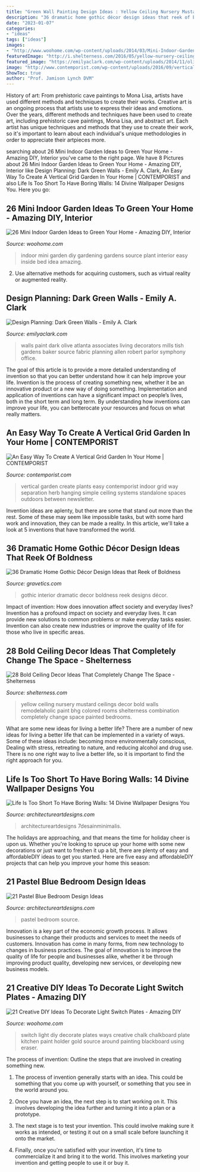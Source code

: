 ```yaml
---
title: "Green Wall Painting Design Ideas : Yellow Ceiling Nursery Mustard Ceilings Decor Bold Walls Remodelaholic Paint Bhg Colored Rooms Shelterness Combination Completely Change Space Painted Bedrooms"
description: "36 dramatic home gothic décor design ideas that reek of boldness"
date: "2023-01-07"
categories:
- "ideas"
tags: ["ideas"]
images:
- "http://www.woohome.com/wp-content/uploads/2014/03/Mini-Indoor-Gardening-2.jpg"
featuredImage: "http://i.shelterness.com/2016/05/yellow-nursery-ceiling.jpg"
featured_image: "https://emilyaclark.com/wp-content/uploads/2014/11/olivegreenpaint_thumb.jpg"
image: "http://www.contemporist.com/wp-content/uploads/2016/09/vertical-garden_050916_05-800x1712.jpg"
ShowToc: true
author: "Prof. Jamison Lynch DVM"
---
```



History of art: From prehistoric cave paintings to Mona Lisa, artists have used different methods and techniques to create their works.
Creative art is an ongoing process that artists use to express their ideas and emotions. Over the years, different methods and techniques have been used to create art, including prehistoric cave paintings, Mona Lisa, and abstract art. Each artist has unique techniques and methods that they use to create their work, so it's important to learn about each individual's unique methodologies in order to appreciate their artpieces more.

	

		
searching about 26 Mini Indoor Garden Ideas to Green Your Home - Amazing DIY, Interior you've came to the right page. We have 8 Pictures about 26 Mini Indoor Garden Ideas to Green Your Home - Amazing DIY, Interior like Design Planning: Dark Green Walls - Emily A. Clark, An Easy Way To Create A Vertical Grid Garden In Your Home | CONTEMPORIST and also Life Is Too Short To Have Boring Walls: 14 Divine Wallpaper Designs You. Here you go:
		
    
## 26 Mini Indoor Garden Ideas To Green Your Home - Amazing DIY, Interior

<img loading=lazy src="http://www.woohome.com/wp-content/uploads/2014/03/Mini-Indoor-Gardening-2.jpg" onerror="this.onerror=null;this.src='https://tse1.mm.bing.net/th?id=OIP.fvWcVsV1pRPF7W_PzotdaAHaLG&amp;pid=15.1';" alt="26 Mini Indoor Garden Ideas to Green Your Home - Amazing DIY, Interior">

_Source: woohome.com_

>indoor mini garden diy gardening gardens source plant interior easy inside bed idea amazing. 

	

2. Use alternative methods for acquiring customers, such as virtual reality or augmented reality.

    
## Design Planning: Dark Green Walls - Emily A. Clark

<img loading=lazy src="https://emilyaclark.com/wp-content/uploads/2014/11/olivegreenpaint_thumb.jpg" onerror="this.onerror=null;this.src='https://tse1.mm.bing.net/th?id=OIP.5dX4SWHJI71uKU92DNkd8AHaJ3&amp;pid=15.1';" alt="Design Planning: Dark Green Walls - Emily A. Clark">

_Source: emilyaclark.com_

>walls paint dark olive atlanta associates living decorators mills tish gardens baker source fabric planning allen robert parlor symphony office. 

	

The goal of this article is to provide a more detailed understanding of invention so that you can better understand how it can help improve your life.
Invention is the process of creating something new, whether it be an innovative product or a new way of doing something. Implementation and application of inventions can have a significant impact on people’s lives, both in the short term and long term. By understanding how inventions can improve your life, you can betterocate your resources and focus on what really matters.

    
## An Easy Way To Create A Vertical Grid Garden In Your Home | CONTEMPORIST

<img loading=lazy src="http://www.contemporist.com/wp-content/uploads/2016/09/vertical-garden_050916_05-800x1712.jpg" onerror="this.onerror=null;this.src='https://tse1.mm.bing.net/th?id=OIP.1evd6vcyQGj3iYi97n_jHwHaP2&amp;pid=15.1';" alt="An Easy Way To Create A Vertical Grid Garden In Your Home | CONTEMPORIST">

_Source: contemporist.com_

>vertical garden create plants easy contemporist indoor grid way separation herb hanging simple ceiling systems standalone spaces outdoors between newsletter. 

	

Invention ideas are aplenty, but there are some that stand out more than the rest. Some of these may seem like impossible tasks, but with some hard work and innovation, they can be made a reality. In this article, we'll take a look at 5 inventions that have transformed the world.

    
## 36 Dramatic Home Gothic Décor Design Ideas That Reek Of Boldness

<img loading=lazy src="https://www.gravetics.com/wp-content/uploads/2017/08/Common-Room.jpg" onerror="this.onerror=null;this.src='https://tse2.mm.bing.net/th?id=OIP.MVE1GeeRv_haSYn50uQ0cwHaLI&amp;pid=15.1';" alt="36 Dramatic Home Gothic Décor Design Ideas that Reek of Boldness">

_Source: gravetics.com_

>gothic interior dramatic decor boldness reek designs décor. 

	

Impact of invention: How does innovation affect society and everyday lives?
Invention has a profound impact on society and everyday lives. It can provide new solutions to common problems or make everyday tasks easier. Invention can also create new industries or improve the quality of life for those who live in specific areas.

    
## 28 Bold Ceiling Decor Ideas That Completely Change The Space - Shelterness

<img loading=lazy src="http://i.shelterness.com/2016/05/yellow-nursery-ceiling.jpg" onerror="this.onerror=null;this.src='https://tse3.mm.bing.net/th?id=OIP.JELL2MeLgrD2skFkR-rR2QHaJ3&amp;pid=15.1';" alt="28 Bold Ceiling Decor Ideas That Completely Change The Space - Shelterness">

_Source: shelterness.com_

>yellow ceiling nursery mustard ceilings decor bold walls remodelaholic paint bhg colored rooms shelterness combination completely change space painted bedrooms. 

	

What are some new ideas for living a better life?
There are a number of new ideas for living a better life that can be implemented in a variety of ways. Some of these ideas include: becoming more environmentally conscious, Dealing with stress, retreating to nature, and reducing alcohol and drug use. There is no one right way to live a better life, so it is important to find the right approach for you.

    
## Life Is Too Short To Have Boring Walls: 14 Divine Wallpaper Designs You

<img loading=lazy src="https://www.architectureartdesigns.com/wp-content/uploads/2017/05/3-5.jpg" onerror="this.onerror=null;this.src='https://tse2.mm.bing.net/th?id=OIP.ewZkcM1e0q_s0XnjrmRvjQHaFi&amp;pid=15.1';" alt="Life Is Too Short To Have Boring Walls: 14 Divine Wallpaper Designs You">

_Source: architectureartdesigns.com_

>architectureartdesigns 7desainminimalis. 

	

The holidays are approaching, and that means the time for holiday cheer is upon us. Whether you're looking to spruce up your home with some new decorations or just want to freshen it up a bit, there are plenty of easy and affordableDIY ideas to get you started. Here are five easy and affordableDIY projects that can help you improve your home this season: 

    
## 21 Pastel Blue Bedroom Design Ideas

<img loading=lazy src="http://www.architectureartdesigns.com/wp-content/uploads/2015/05/1811.jpg" onerror="this.onerror=null;this.src='https://tse2.mm.bing.net/th?id=OIP.gfYAYYky2_gNb577j1-UggHaHR&amp;pid=15.1';" alt="21 Pastel Blue Bedroom Design Ideas">

_Source: architectureartdesigns.com_

>pastel bedroom source. 

	

Innovation is a key part of the economic growth process. It allows businesses to change their products and services to meet the needs of customers. Innovation has come in many forms, from new technology to changes in business practices. The goal of innovation is to improve the quality of life for people and businesses alike, whether it be through improving product quality, developing new services, or developing new business models.

    
## 21 Creative DIY Ideas To Decorate Light Switch Plates - Amazing DIY

<img loading=lazy src="http://www.woohome.com/wp-content/uploads/2013/10/DIY-Ways-To-Decorate-A-Light-Switch-Plate-9.jpg" onerror="this.onerror=null;this.src='https://tse3.mm.bing.net/th?id=OIP.19Xwx7JraZQeKjZa-qlMeQHaLE&amp;pid=15.1';" alt="21 Creative DIY Ideas To Decorate Light Switch Plates - Amazing DIY">

_Source: woohome.com_

>switch light diy decorate plates ways creative chalk chalkboard plate kitchen paint holder gold source around painting blackboard using eraser. 

	

The process of invention: Outline the steps that are involved in creating something new.
1. The process of invention generally starts with an idea. This could be something that you come up with yourself, or something that you see in the world around you.
2. Once you have an idea, the next step is to start working on it. This involves developing the idea further and turning it into a plan or a prototype.

3. The next stage is to test your invention. This could involve making sure it works as intended, or testing it out on a small scale before launching it onto the market.

4. Finally, once you're satisfied with your invention, it's time to commercialize it and bring it to the world. This involves marketing your invention and getting people to use it or buy it.

